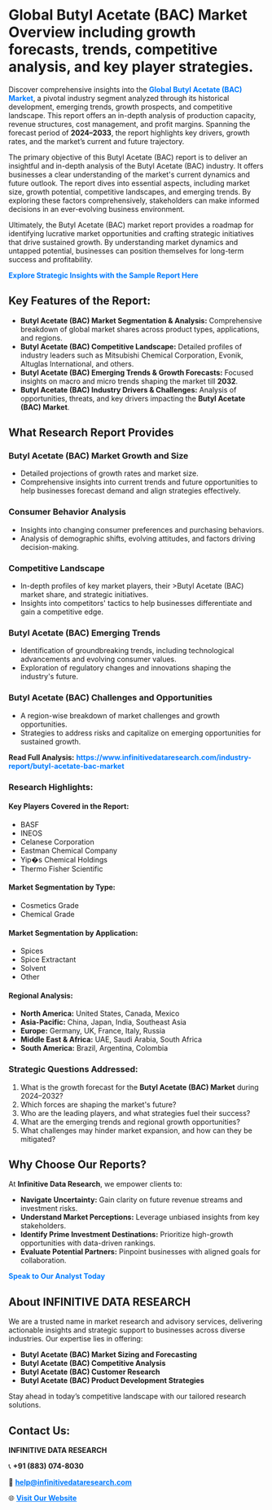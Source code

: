 <h1>Global Butyl Acetate (BAC) Market Overview including growth forecasts, trends, competitive analysis, and key player strategies.</h1>
<p>
Discover comprehensive insights into the 
<a href="https://www.infinitivedataresearch.com/industry-report/butyl-acetate-bac-market" rel="dofollow" style="color: #007BFF; text-decoration: none;"><strong>Global Butyl Acetate (BAC) Market</strong></a>, a pivotal industry segment analyzed through its historical development, emerging trends, growth prospects, and competitive landscape. This report offers an in-depth analysis of production capacity, revenue structures, cost management, and profit margins. Spanning the forecast period of <strong>2024–2033</strong>, the report highlights key drivers, growth rates, and the market’s current and future trajectory.
</p>
<p>
The primary objective of this Butyl Acetate (BAC) report is to deliver an insightful and in-depth analysis of the Butyl Acetate (BAC) industry. It offers businesses a clear understanding of the market's current dynamics and future outlook. The report dives into essential aspects, including market size, growth potential, competitive landscapes, and emerging trends. By exploring these factors comprehensively, stakeholders can make informed decisions in an ever-evolving business environment.
</p>
<p>
Ultimately, the Butyl Acetate (BAC) market report provides a roadmap for identifying lucrative market opportunities and crafting strategic initiatives that drive sustained growth. By understanding market dynamics and untapped potential, businesses can position themselves for long-term success and profitability.
</p>
<p>
<a href="https://www.infinitivedataresearch.com/request-sample/reportId=106102" style="color: #007BFF; text-decoration: none;"><strong>Explore Strategic Insights with the Sample Report Here</strong></a>
</p>

<h2>Key Features of the Report:</h2>
<ul>
<li><strong>Butyl Acetate (BAC) Market Segmentation & Analysis:</strong> Comprehensive breakdown of global market shares across product types, applications, and regions.</li>
<li><strong>Butyl Acetate (BAC) Competitive Landscape:</strong> Detailed profiles of industry leaders such as Mitsubishi Chemical Corporation, Evonik, Altuglas International, and others.</li>
<li><strong>Butyl Acetate (BAC) Emerging Trends & Growth Forecasts:</strong> Focused insights on macro and micro trends shaping the market till <strong>2032</strong>.</li>
<li><strong>Butyl Acetate (BAC) Industry Drivers & Challenges:</strong> Analysis of opportunities, threats, and key drivers impacting the <strong>Butyl Acetate (BAC) Market</strong>.</li>
</ul>

<h2>What Research Report Provides</h2>
<h3>Butyl Acetate (BAC) Market Growth and Size</h3>
<ul>
<li>Detailed projections of growth rates and market size.</li>
<li>Comprehensive insights into current trends and future opportunities to help businesses forecast demand and align strategies effectively.</li>
</ul>

<h3>Consumer Behavior Analysis</h3>
<ul>
<li>Insights into changing consumer preferences and purchasing behaviors.</li>
<li>Analysis of demographic shifts, evolving attitudes, and factors driving decision-making.</li>
</ul>

<h3>Competitive Landscape</h3>
<ul>
<li>In-depth profiles of key market players, their >Butyl Acetate (BAC) market share, and strategic initiatives.</li>
<li>Insights into competitors' tactics to help businesses differentiate and gain a competitive edge.</li>
</ul>

<h3>Butyl Acetate (BAC) Emerging Trends</h3>
<ul>
<li>Identification of groundbreaking trends, including technological advancements and evolving consumer values.</li>
<li>Exploration of regulatory changes and innovations shaping the industry's future.</li>
</ul>

<h3>Butyl Acetate (BAC) Challenges and Opportunities</h3>
<ul>
<li>A region-wise breakdown of market challenges and growth opportunities.</li>
<li>Strategies to address risks and capitalize on emerging opportunities for sustained growth.</li>
</ul>
<p><strong>Read Full Analysis:</strong> <a href="https://www.infinitivedataresearch.com/industry-report/butyl-acetate-bac-market" rel="dofollow" style="color: #007BFF; text-decoration: none;"><strong>https://www.infinitivedataresearch.com/industry-report/butyl-acetate-bac-market</strong></a></p>
<h3>Research Highlights:</h3>
<h4>Key Players Covered in the Report:</h4>
<ul><li>BASF</li><li>INEOS</li><li>Celanese Corporation</li><li>Eastman Chemical Company</li><li>Yip�s Chemical Holdings</li><li>Thermo Fisher Scientific</li></ul>
<h4>Market Segmentation by Type:</h4>
<ul><li>Cosmetics Grade</li><li>Chemical Grade</li></ul>
<h4>Market Segmentation by Application:</h4>
<ul><li>Spices</li><li>Spice Extractant</li><li>Solvent</li><li>Other</li></ul>

<h4>Regional Analysis:</h4>
<ul>
<li><strong>North America:</strong> United States, Canada, Mexico</li>
<li><strong>Asia-Pacific:</strong> China, Japan, India, Southeast Asia</li>
<li><strong>Europe:</strong> Germany, UK, France, Italy, Russia</li>
<li><strong>Middle East & Africa:</strong> UAE, Saudi Arabia, South Africa</li>
<li><strong>South America:</strong> Brazil, Argentina, Colombia</li>
</ul>

<h3>Strategic Questions Addressed:</h3>
<ol>
<li>What is the growth forecast for the <strong>Butyl Acetate (BAC) Market</strong> during 2024–2032?</li>
<li>Which forces are shaping the market's future?</li>
<li>Who are the leading players, and what strategies fuel their success?</li>
<li>What are the emerging trends and regional growth opportunities?</li>
<li>What challenges may hinder market expansion, and how can they be mitigated?</li>
</ol>

<h2>Why Choose Our Reports?</h2>
<p>At <strong>Infinitive Data Research</strong>, we empower clients to:</p>
<ul>
<li><strong>Navigate Uncertainty:</strong> Gain clarity on future revenue streams and investment risks.</li>
<li><strong>Understand Market Perceptions:</strong> Leverage unbiased insights from key stakeholders.</li>
<li><strong>Identify Prime Investment Destinations:</strong> Prioritize high-growth opportunities with data-driven rankings.</li>
<li><strong>Evaluate Potential Partners:</strong> Pinpoint businesses with aligned goals for collaboration.</li>
</ul>
<p><a href="https://www.infinitivedataresearch.com/industry-report/butyl-acetate-bac-market" rel="dofollow" style="color: #007BFF; text-decoration: none;"><strong>Speak to Our Analyst Today</strong></a></p>

<h2>About INFINITIVE DATA RESEARCH</h2>
<p>We are a trusted name in market research and advisory services, delivering actionable insights and strategic support to businesses across diverse industries. Our expertise lies in offering:</p>
<ul>
<li><strong>Butyl Acetate (BAC) Market Sizing and Forecasting</strong></li>
<li><strong>Butyl Acetate (BAC) Competitive Analysis</strong></li>
<li><strong>Butyl Acetate (BAC) Customer Research</strong></li>
<li><strong>Butyl Acetate (BAC) Product Development Strategies</strong></li>
</ul>
<p>Stay ahead in today’s competitive landscape with our tailored research solutions.</p>

<h2>Contact Us:</h2>
<p><strong>INFINITIVE DATA RESEARCH</strong></p>
<p>📞 <strong>+91 (883) 074-8030</strong></p>
<p>📧 <strong><a href="mailto:help@infinitivedataresearch.com" style="color: #007BFF;">help@infinitivedataresearch.com</a></strong></p>
<p>🌐 <strong><a href="https://www.infinitivedataresearch.com" rel="dofollow" style="color: #007BFF;">Visit Our Website</a></strong></p>